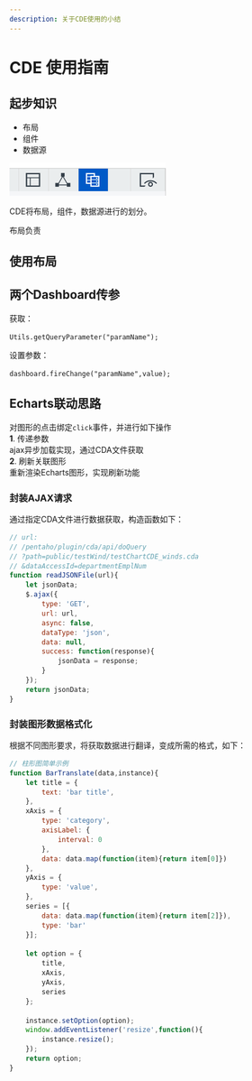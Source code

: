 ```yaml
---
description: 关于CDE使用的小结
---
```


# CDE 使用指南

## 起步知识

* 布局
* 组件
* 数据源

![](.gitbook/assets/tu-pian.png)

CDE将布局，组件，数据源进行的划分。

布局负责

## 使用布局

## 两个Dashboard传参

获取：

`Utils.getQueryParameter("paramName");`

设置参数：

`dashboard.fireChange("paramName",value);`

## Echarts联动思路

对图形的点击绑定`click`事件，并进行如下操作  
**1**. 传递参数  
ajax异步加载实现，通过CDA文件获取  
**2**. 刷新关联图形  
重新渲染Echarts图形，实现刷新功能

### 封装AJAX请求

通过指定CDA文件进行数据获取，构造函数如下：

```javascript
// url:
// /pentaho/plugin/cda/api/doQuery
// ?path=public/testWind/testChartCDE_winds.cda
// &dataAccessId=departmentEmplNum
function readJSONFile(url){
    let jsonData;
    $.ajax({
        type: 'GET',
        url: url,
        async: false,
        dataType: 'json',
        data: null,
        success: function(response){
            jsonData = response;
        }
    });
    return jsonData;
}
```

### 封装图形数据格式化

根据不同图形要求，将获取数据进行翻译，变成所需的格式，如下：

```javascript
// 柱形图简单示例
function BarTranslate(data,instance){
    let title = {
        text: 'bar title',
    },
    xAxis = {
        type: 'category',
        axisLabel: {
            interval: 0
        },
        data: data.map(function(item){return item[0]})
    },
    yAxis = {
        type: 'value',
    },
    series = [{
        data: data.map(function(item){return item[2]}),
        type: 'bar'
    }];

    let option = {
        title,
        xAxis,
        yAxis,
        series
    };

    instance.setOption(option);
    window.addEventListener('resize',function(){
        instance.resize();
    });
    return option;
}
```

